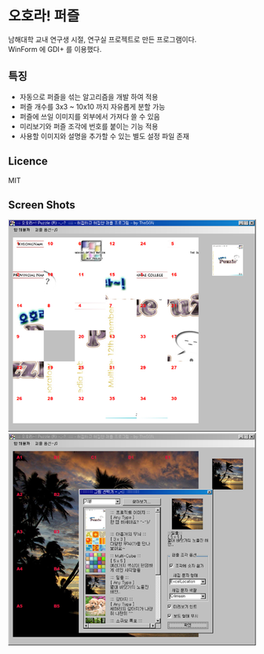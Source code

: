 # 오호라! 퍼즐
남해대학 교내 연구생 시절, 연구실 프로젝트로 만든 프로그램이다.  
WinForm 에 GDI+ 를 이용했다.

## 특징
* 자동으로 퍼즐을 섞는 알고리즘을 개발 하여 적용
* 퍼즐 개수를 3x3 ~ 10x10 까지 자유롭게 분할 가능
* 퍼즐에 쓰일 이미지를 외부에서 가져다 쓸 수 있음
* 미리보기와 퍼즐 조각에 번호를 붙이는 기능 적용
* 사용할 이미지와 설명을 추가할 수 있는 별도 설정 파일 존재

## Licence
MIT

## Screen Shots
![](https://github.com/thesoncriel/dotnet.puzzle/blob/master/screenshots/001.png)
![](https://github.com/thesoncriel/dotnet.puzzle/blob/master/screenshots/002.png)
